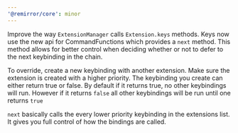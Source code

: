 ```yaml
---
'@remirror/core': minor
---
```


Improve the way `ExtensionManager` calls `Extension.keys` methods. Keys now use the new api for
CommandFunctions which provides a `next` method. This method allows for better control when deciding whether
or not to defer to the next keybinding in the chain.

To override, create a new keybinding with another extension. Make sure the extension is created with a higher
priority. The keybinding you create can either return true or false. By default if it returns true, no other
keybindings will run. However if it returns `false` all other keybindings will be run until one returns `true`

`next` basically calls the every lower priority keybinding in the extensions list. It gives you full control
of how the bindings are called.

